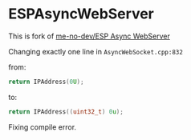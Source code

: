 # ESPAsyncWebServer

This is fork of [me-no-dev/ESP Async WebServer](https://registry.platformio.org/libraries/me-no-dev/ESP%20Async%20WebServer)

Changing exactly one line in `AsyncWebSocket.cpp:832`

from:

```cpp
return IPAddress(0U);
```

to:

```cpp
return IPAddress((uint32_t) 0u);
```

Fixing compile error.
